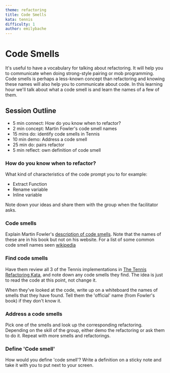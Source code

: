 ```yaml
---
theme: refactoring
title: Code Smells
kata: tennis
difficulty: 1
author: emilybache
---
```


# Code Smells

It's useful to have a vocabulary for talking about refactoring. It will help you to communicate when doing strong-style pairing or mob programming. Code smells is perhaps a less-known concept than refactoring and knowing these names will also help you to communicate about code. In this learning hour we'll talk about what a code smell is and learn the names of a few of them. 

## Session Outline
 
* 5 min connect: How do you know when to refactor? 
* 2 min concept: Martin Fowler's code smell names 
* 15 mins do: identify code smells in Tennis   
* 10 min demo: Address a code smell
* 25 min do: pairs refactor 
* 5 min reflect: own definition of code smell

### How do you know when to refactor?
What kind of characteristics of the code prompt you to for example:

- Extract Function
- Rename variable
- Inline variable

Note down your ideas and share them with the group when the facilitator asks.

### Code smells
Explain Martin Fowler's [description of code smells](https://www.martinfowler.com/bliki/CodeSmell.html). Note that the names of these are in his book but not on his website. For a list of some common code smell names seen [wikipedia](https://en.wikipedia.org/wiki/Code_smell)

### Find code smells
Have them review all 3 of the Tennis implementations in [The Tennis Refactoring Kata](https://github.com/emilybache/Tennis-Refactoring-Kata), and note down any code smells they find. The idea is just to read the code at this point, not change it.

When they've looked at the code, write up on a whiteboard the names of smells that they have found. Tell them the 'official' name (from Fowler's book) if they don't know it.

### Address a code smells
Pick one of the smells and look up the corresponding refactoring. Depending on the skill of the group, either demo the refactoring or ask them to do it. Repeat with more smells and refactorings.

### Define 'Code smell'
How would you define 'code smell'? Write a definition on a sticky note and take it with you to put next to your screen.
